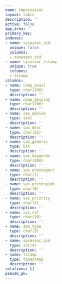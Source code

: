 ```yaml
---
name: tmpsysassoc
layout: table
description: ''
active: false
app_area: ''
primary_key: 
indexes:
- name: sysassoc_sid
  unique: false
  columns:
  - sysassoc_sid
- name: sysassoc_tstamp
  unique: true
  columns:
  - tstamp
columns:
- name: comp_avail
  type: char(200)
  description: ''
- name: comp_display
  type: char(200)
  description: ''
- name: sas_advice
  type: text
  description: ''
- name: sas_desc
  type: char(25)
  description: ''
- name: sas_generic
  type: bit
  description: ''
- name: sas_keywords
  type: char(200)
  description: ''
- name: sas_preinspect
  type: char(1)
  description: ''
- name: sas_preinspjob
  type: char(8)
  description: ''
- name: sas_priority
  type: char(3)
  description: ''
- name: sas_ref
  type: char(10)
  description: ''
- name: sas_type
  type: char(3)
  description: ''
- name: sysassoc_sid
  type: int(4)
  description: ''
- name: tstamp
  type: timestamp
  description: ''
relations: []
pseudo_pk: 
---
```


